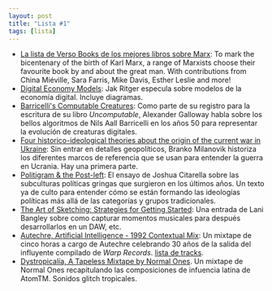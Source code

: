 ```yaml
---
layout: post
title: "Lista #1"
tags: [lista]
---
```


- [La lista de Verso Books de los mejores libros sobre Marx](https://www.versobooks.com/blogs/3759-the-best-books-on-marx?): To mark the bicentenary of the birth of Karl Marx, a range of Marxists choose their favourite book by and about the great man. With contributions from China Miéville, Sara Farris, Mike Davis, Esther Leslie and more!
- [Digital Economy Models](https://donotresearch.net/posts/digital-economy-models): Jak Ritger especula sobre modelos de la economía digital. Incluye diagramas.
- [Barricelli's Computable Creatures](http://cultureandcommunication.org/galloway/ephemera-pt-3-barricelli?): Como parte de su registro para la escritura de su libro _Uncomputable_, Alexander Galloway habla sobre los bellos algoritmos de Nils Aall Barricelli en los años 50 para representar la evolución de creaturas digitales.
- [Four historico-ideological theories about the origin of the current war in Ukraine](https://branko2f7.substack.com/p/four-historico-ideological-theories-628?): Sin entrar en detalles geopolíticos, Branko Milanovik historiza los diferentes marcos de referencia que se usan para entender  la guerra en Ucrania. Hay una primera parte.
- [Politigram & the Post-left](https://joshuacitarella.substack.com/p/politigram-and-the-post-left?): El ensayo de Joshua Citarella sobre las subculturas políticas gringas que surgieron en los últimos años. Un texto ya de culto para entender cómo se están formando las ideologías políticas más allá de las categorías y grupos tradicionales.
- [The Art of Sketching: Strategies for Getting Started](https://www.ableton.com/en/blog/the-art-of-sketching-strategies-for-getting-started/): Una entrada de Lani Bangley sobre como capturar momentos musicales para después desarrollarlos en un DAW, etc.
- [Autechre, Artificial Intelligence - 1992 Contextual Mix](https://autechre.mixlr.com/recordings/1977679): Un mixtape de cinco horas a cargo de Autechre celebrando 30 años de la salida del influyente compilado de _Warp Records_. [lista de tracks](https://docs.google.com/spreadsheets/d/1Fy1mZkeMTI1CvLWmPy7NOAwFkFu-a6FHrx2EMgt4_3w/edit#gid=0).
- [Dystropicalía, A Tapeless Mixtape by Normal Ones](https://atom-tm.com/blog/2022/07/29/entry-2/). Un mixtape de Normal Ones recapitulando las composiciones de infuencia latina de AtomTM. Sonidos glitch tropicales.
